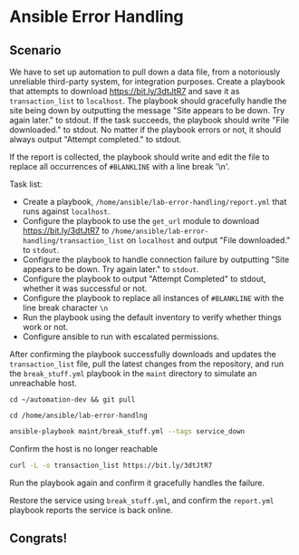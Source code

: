 # Ansible Error Handling
## Scenario

We have to set up automation to pull down a data file, from a notoriously unreliable third-party system, for integration purposes. Create a playbook that attempts to download https://bit.ly/3dtJtR7 and save it as `transaction_list` to `localhost`. The playbook should gracefully handle the site being down by outputting the message "Site appears to be down. Try again later." to stdout. If the task succeeds, the playbook should write "File downloaded." to stdout. No matter if the playbook errors or not, it should always output "Attempt completed." to stdout.

If the report is collected, the playbook should write and edit the file to replace all occurrences of `#BLANKLINE` with a line break '\n'.

Task list: 

* Create a playbook, `/home/ansible/lab-error-handling/report.yml` that runs against `localhost`.
* Configure the playbook to use the `get_url` module to download https://bit.ly/3dtJtR7 to `/home/ansible/lab-error-handling/transaction_list` on `localhost` and output "File downloaded." to `stdout`.
* Configure the playbook to handle connection failure by outputting "Site appears to be down. Try again later." to `stdout`.
* Configure the playbook to output "Attempt Completed" to stdout, whether it was successful or not.
* Configure the playbook to replace all instances of `#BLANKLINE` with the line break character `\n`
* Run the playbook using the default inventory to verify whether things work or not.
* Configure ansible to run with escalated permissions.

After confirming the playbook successfully downloads and updates the `transaction_list` file, pull the latest changes from the repository, and run the `break_stuff.yml` playbook in the `maint` directory to simulate an unreachable host.

```
cd ~/automation-dev && git pull
```

```
cd /home/ansible/lab-error-handlng
```


```sh
ansible-playbook maint/break_stuff.yml --tags service_down
```

Confirm the host is no longer reachable 
```sh
curl -L -o transaction_list https://bit.ly/3dtJtR7
```

Run the playbook again and confirm it gracefully handles the failure.

Restore the service using `break_stuff.yml`, and confirm the `report.yml` playbook reports the service is back online.

## Congrats!

